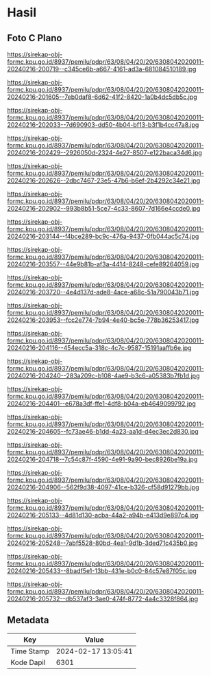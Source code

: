 # Hasil

## Foto C Plano

https://sirekap-obj-formc.kpu.go.id/8937/pemilu/pdpr/63/08/04/20/20/6308042020011-20240216-200719--c345ce6b-a667-4161-ad3a-681084510189.jpg

https://sirekap-obj-formc.kpu.go.id/8937/pemilu/pdpr/63/08/04/20/20/6308042020011-20240216-201605--7eb0daf8-6d62-41f2-8420-1a0b4dc5db5c.jpg

https://sirekap-obj-formc.kpu.go.id/8937/pemilu/pdpr/63/08/04/20/20/6308042020011-20240216-202033--7d690903-dd50-4b04-bf13-b3f1b4cc47a8.jpg

https://sirekap-obj-formc.kpu.go.id/8937/pemilu/pdpr/63/08/04/20/20/6308042020011-20240216-202429--2926050d-2324-4e27-8507-e122baca34d6.jpg

https://sirekap-obj-formc.kpu.go.id/8937/pemilu/pdpr/63/08/04/20/20/6308042020011-20240216-202626--2dbc7467-23e5-47b6-b6ef-2b4292c34e21.jpg

https://sirekap-obj-formc.kpu.go.id/8937/pemilu/pdpr/63/08/04/20/20/6308042020011-20240216-202902--993b8b51-5ce7-4c33-8607-7d166e4ccde0.jpg

https://sirekap-obj-formc.kpu.go.id/8937/pemilu/pdpr/63/08/04/20/20/6308042020011-20240216-203144--f4bce289-bc9c-476a-9437-0fb044ac5c74.jpg

https://sirekap-obj-formc.kpu.go.id/8937/pemilu/pdpr/63/08/04/20/20/6308042020011-20240216-203557--44e9b81b-af3a-4414-8248-cefe89264059.jpg

https://sirekap-obj-formc.kpu.go.id/8937/pemilu/pdpr/63/08/04/20/20/6308042020011-20240216-203720--4e4d137d-ade8-4ace-a68c-51a790043b71.jpg

https://sirekap-obj-formc.kpu.go.id/8937/pemilu/pdpr/63/08/04/20/20/6308042020011-20240216-203953--fcc2e774-7b94-4e40-bc5e-778b36253417.jpg

https://sirekap-obj-formc.kpu.go.id/8937/pemilu/pdpr/63/08/04/20/20/6308042020011-20240216-204116--454ecc5a-318c-4c7c-9587-15191aaffb6e.jpg

https://sirekap-obj-formc.kpu.go.id/8937/pemilu/pdpr/63/08/04/20/20/6308042020011-20240216-204240--283a209c-b108-4ae9-b3c6-a05383b7fb1d.jpg

https://sirekap-obj-formc.kpu.go.id/8937/pemilu/pdpr/63/08/04/20/20/6308042020011-20240216-204401--e678a3df-ffe1-4df8-b04a-eb4649099792.jpg

https://sirekap-obj-formc.kpu.go.id/8937/pemilu/pdpr/63/08/04/20/20/6308042020011-20240216-204605--fc73ae46-b1dd-4a23-aa1d-d4ec3ec2d830.jpg

https://sirekap-obj-formc.kpu.go.id/8937/pemilu/pdpr/63/08/04/20/20/6308042020011-20240216-204718--7c54c87f-4590-4e91-9a90-bec8926be19a.jpg

https://sirekap-obj-formc.kpu.go.id/8937/pemilu/pdpr/63/08/04/20/20/6308042020011-20240216-204906--562f9d38-4097-41ce-b326-cf58d91279bb.jpg

https://sirekap-obj-formc.kpu.go.id/8937/pemilu/pdpr/63/08/04/20/20/6308042020011-20240216-205133--4d81d130-acba-44a2-a94b-e413d9e897c4.jpg

https://sirekap-obj-formc.kpu.go.id/8937/pemilu/pdpr/63/08/04/20/20/6308042020011-20240216-205248--7abf5528-80bd-4ea1-9d1b-3ded71c435b0.jpg

https://sirekap-obj-formc.kpu.go.id/8937/pemilu/pdpr/63/08/04/20/20/6308042020011-20240216-205433--8badf5e1-13bb-431e-b0c0-84c57e87f05c.jpg

https://sirekap-obj-formc.kpu.go.id/8937/pemilu/pdpr/63/08/04/20/20/6308042020011-20240216-205732--db537af3-3ae0-474f-8772-4a4c3328f864.jpg


## Metadata

| Key        | Value               |
| ---------- | ------------------- |
| Time Stamp | 2024-02-17 13:05:41 |
| Kode Dapil | 6301                |




